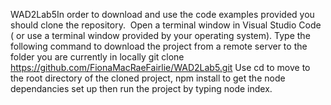 WAD2Lab5In order to download and use the code examples provided you should clone the repository. 
Open a terminal window in Visual Studio Code ( or use a terminal window provided by your operating system). Type the following command to download the project from a remote server to the folder you are currently in locally
git clone https://github.com/FionaMacRaeFairlie/WAD2Lab5.git
Use cd to move to the root directory of the cloned project, npm install to get the node dependancies set up then run the project by typing node index.

